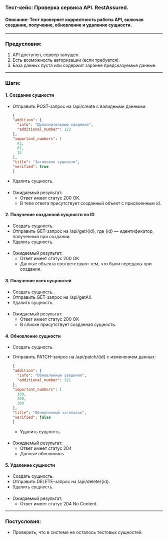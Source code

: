 
### Тест-кейс: Проверка сервиса API. RestAssured.

#### Описание: Тест проверяет корректность работы API, включая создание, получение, обновление и удаление сущности.

---  

### Предусловия:
1. API доступен, сервер запущен.
2. Есть возможность авторизации (если требуется).
3. База данных пуста или содержит заранее предсказуемые данные.

---  

### Шаги:

#### 1. Создание сущности
- Отправить POST-запрос на /api/create с валидными данными:

  ```json
  {
  "addition": {
    "info": "Дополнительные сведения",
    "additional_number": 123
  },
  "important_numbers": [
    42,
    87,
    15
  ],
  "title": "Заголовок сущности",
  "verified": true
  }
  ```  
- Удалить сущность.
####
- Ожидаемый результат:
    - Ответ имеет статус 200 OK.
    - В теле ответа присутствует созданный объект с присвоенным id.

#### 2. Получение созданной сущности по ID
- Создать сущность.
- Отправить GET-запрос на /api/get/{id}, где {id} — идентификатор, полученный при создании.
- Удалить сущность.
####
- Ожидаемый результат:
    - Ответ имеет статус 200 OK
    - Данные объекта соответствуют тем, что были переданы при создании.

#### 3. Получение всех сущностей

- Создать сущность.
- Отправить GET-запрос на /api/getAll.
- Удалить сущность.
#### 
- Ожидаемый результат:
  - Ответ имеет статус 200 OK
  - В списке присутствует созданная сущность.

#### 4. Обновление сущности
- Создать сущность.
- Отправить PATCH-запрос на /api/patch/{id} с изменением данных:

  ```json
  {
  "addition": {
    "info": "Обновленные сведения",
    "additional_number": 321
  },
  "important_numbers": [
    100,
    200,
    300
  ],
  "title": "Обновленный заголовок",
  "verified": false
  }
  ```  
  - Удалить сущность.
####
- Ожидаемый результат:
    - Ответ имеет статус 204
    - Данные обновились

#### 5. Удаление сущности

- Создать сущность.
- Отправить DELETE-запрос на /api/delete/{id}.
- Удалить сущность.
####
- Ожидаемый результат:
    - Ответ имеет статус 204 No Content.

---  

### Постусловия:
- Проверить, что в системе не осталось тестовых сущностей.  
